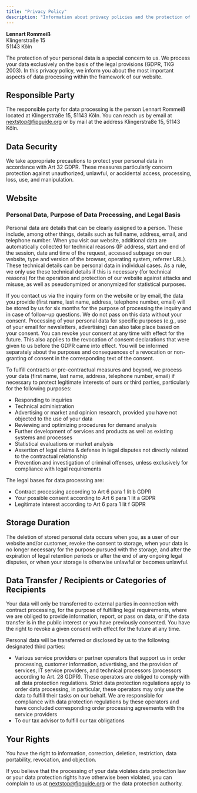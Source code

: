 ```yaml
---
title: "Privacy Policy"
description: "Information about privacy policies and the protection of personal data in the FIP Guide."
---
```


**Lennart Rommeiß**\
Klingerstraße 15\
51143 Köln

The protection of your personal data is a special concern to us. We process your data exclusively on the basis of the legal provisions (GDPR, TKG 2003). In this privacy policy, we inform you about the most important aspects of data processing within the framework of our website.

## Responsible Party

The responsible party for data processing is the person Lennart Rommeiß located at Klingerstraße 15, 51143 Köln. You can reach us by email at [nextstop@fipguide.org](mailto:nextstop@fipguide.org) or by mail at the address Klingerstraße 15, 51143 Köln.

## Data Security

We take appropriate precautions to protect your personal data in accordance with Art 32 GDPR. These measures particularly concern protection against unauthorized, unlawful, or accidental access, processing, loss, use, and manipulation.

## Website

### Personal Data, Purpose of Data Processing, and Legal Basis

Personal data are details that can be clearly assigned to a person. These include, among other things, details such as full name, address, email, and telephone number. When you visit our website, additional data are automatically collected for technical reasons (IP address, start and end of the session, date and time of the request, accessed subpage on our website, type and version of the browser, operating system, referrer URL). These technical details can be personal data in individual cases. As a rule, we only use these technical details if this is necessary (for technical reasons) for the operation and protection of our website against attacks and misuse, as well as pseudonymized or anonymized for statistical purposes.

If you contact us via the inquiry form on the website or by email, the data you provide (first name, last name, address, telephone number, email) will be stored by us for six months for the purpose of processing the inquiry and in case of follow-up questions. We do not pass on this data without your consent. Processing of your personal data for specific purposes (e.g., use of your email for newsletters, advertising) can also take place based on your consent. You can revoke your consent at any time with effect for the future. This also applies to the revocation of consent declarations that were given to us before the GDPR came into effect. You will be informed separately about the purposes and consequences of a revocation or non-granting of consent in the corresponding text of the consent.

To fulfill contracts or pre-contractual measures and beyond, we process your data (first name, last name, address, telephone number, email) if necessary to protect legitimate interests of ours or third parties, particularly for the following purposes:

- Responding to inquiries
- Technical administration
- Advertising or market and opinion research, provided you have not objected to the use of your data
- Reviewing and optimizing procedures for demand analysis
- Further development of services and products as well as existing systems and processes
- Statistical evaluations or market analysis
- Assertion of legal claims & defense in legal disputes not directly related to the contractual relationship
- Prevention and investigation of criminal offenses, unless exclusively for compliance with legal requirements

The legal bases for data processing are:

- Contract processing according to Art 6 para 1 lit b GDPR
- Your possible consent according to Art 6 para 1 lit a GDPR
- Legitimate interest according to Art 6 para 1 lit f GDPR

## Storage Duration

The deletion of stored personal data occurs when you, as a user of our website and/or customer, revoke the consent to storage, when your data is no longer necessary for the purpose pursued with the storage, and after the expiration of legal retention periods or after the end of any ongoing legal disputes, or when your storage is otherwise unlawful or becomes unlawful.

## Data Transfer / Recipients or Categories of Recipients

Your data will only be transferred to external parties in connection with contract processing, for the purpose of fulfilling legal requirements, where we are obliged to provide information, report, or pass on data, or if the data transfer is in the public interest or you have previously consented. You have the right to revoke a given consent with effect for the future at any time.

Personal data will be transferred or disclosed by us to the following designated third parties:

- Various service providers or partner operators that support us in order processing, customer information, advertising, and the provision of services, IT service providers, and technical processors (processors according to Art. 28 GDPR). These operators are obliged to comply with all data protection regulations. Strict data protection regulations apply to order data processing, in particular, these operators may only use the data to fulfill their tasks on our behalf. We are responsible for compliance with data protection regulations by these operators and have concluded corresponding order processing agreements with the service providers
- To our tax advisor to fulfill our tax obligations

## Your Rights

You have the right to information, correction, deletion, restriction, data portability, revocation, and objection.

If you believe that the processing of your data violates data protection law or your data protection rights have otherwise been violated, you can complain to us at [nextstop@fipguide.org](mailto:nextstop@fipguide.org) or the data protection authority.

